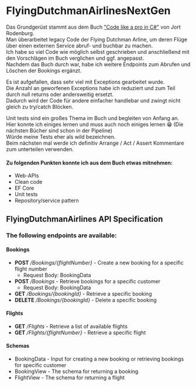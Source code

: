 # FlyingDutchmanAirlinesNextGen

Das Grundgerüst stammt aus dem Buch ["Code like a pro in C#"](https://www.manning.com/books/code-like-a-pro-in-c-sharp) von Jort Rodenburg.  
Man überarbeitet legacy Code der Flying Dutchman Arline, um deren Flüge über einen externen Service abruf- und buchbar zu machen.  
Ich habe so viel Code wie möglich selbst geschrieben und anschließend mit den Vorschlägen im Buch verglichen und ggf. angepasst.  
Nachdem das Buch durch war, habe ich weitere Endpoints zum Abrufen und Löschen der Bookings ergänzt. 

Es ist aufgefallen, dass sehr viel mit Exceptions gearbeitet wurde.  
Die Anzahl an geworfenen Exceptions habe ich reduziert und zum Teil durch null returns oder andersweitig ersetzt.  
Dadurch wird der Code für andere einfacher handlebar und zwingt nicht gleich zu try/catch Blöcken.

Unit tests sind ein großes Thema im Buch und begleiten von Anfang an.  
Hier konnte ich einiges lernen und muss auch noch einiges lernen :grin: (Die nächsten Bücher sind schon in der Pipeline)  
Würde meine Tests eher als wild bezeichnen.  
Beim nächsten mal werde ich definitiv Arrange / Act / Assert Kommentare zum unterteilen verwenden.

#### Zu folgenden Punkten konnte ich aus dem Buch etwas mitnehmen:  
- Web-APIs
- Clean code
- EF Core
- Unit tests
- Repository/service pattern  

## FlyingDutchmanAirlines API Specification

### The following endpoints are available:
#### Bookings
- **POST** */Bookings/{flightNumber}* - Create a new booking for a specific flight number
  - Request Body: BookingData
- **POST** */Bookings* - Retrieve bookings for a specific customer
  - Request Body: BookingData
- **GET** */Bookings/{bookingId}* - Retrieve a specific booking
- **DELETE** */Bookings/{bookingId}* - Delete a specific booking

#### Flights
- **GET** */Flights* - Retrieve a list of available flights
- **GET** */Flights/{flightNumber}* - Retrieve a specific flight

#### Schemas
- BookingData - Input for creating a new booking or retrieving bookings for specific customer
- BookingView - The schema for returning a booking
- FlightView - The schema for returning a flight
